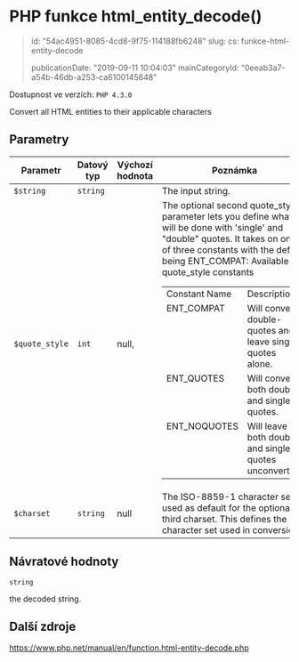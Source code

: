 PHP funkce html_entity_decode()
===============================

> id: "54ac4951-8085-4cd8-9f75-114188fb6248"
> slug:
> 	cs: funkce-html-entity-decode
>
> publicationDate: "2019-09-11 10:04:03"
> mainCategoryId: "0eeab3a7-a54b-46db-a253-ca6100145648"

Dostupnost ve verzích: `PHP 4.3.0`

Convert all HTML entities to their applicable characters


Parametry
--------------

| Parametr | Datový typ | Výchozí hodnota | Poznámka |
|-----|-----|-----|-----|
| `$string` | `string` |  | The input string. |
| `$quote_style` | `int` | null, | The optional second quote_style parameter lets you define what will be done with 'single' and "double" quotes. It takes on one of three constants with the default being ENT_COMPAT: <table> Available quote_style constants <tr valign="top"> <td>Constant Name</td> <td>Description</td> </tr> <tr valign="top"> <td>ENT_COMPAT</td> <td>Will convert double-quotes and leave single-quotes alone.</td> </tr> <tr valign="top"> <td>ENT_QUOTES</td> <td>Will convert both double and single quotes.</td> </tr> <tr valign="top"> <td>ENT_NOQUOTES</td> <td>Will leave both double and single quotes unconverted.</td> </tr> </table> |
| `$charset` | `string` | null | The ISO-8859-1 character set is used as default for the optional third charset. This defines the character set used in conversion. |


Návratové hodnoty
----------------

`string`

the decoded string.

Další zdroje
------------

https://www.php.net/manual/en/function.html-entity-decode.php
